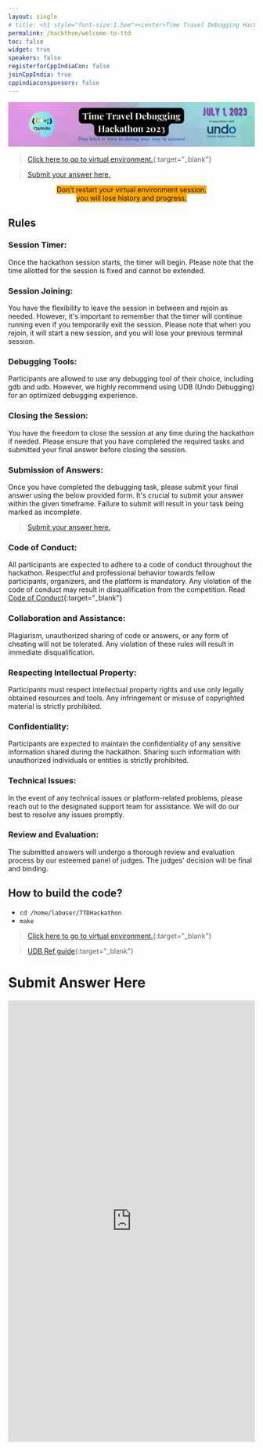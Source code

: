 ```yaml
---
layout: single
# title: <h1 style="font-size:1.5em"><center>Time Travel Debugging Hackathon 2023</center></h1><center><p style="font-size:1em">Step back in time to debug your way to success!</p><center>
permalink: /hackthon/welcome-to-ttd
toc: false
widget: true
speakers: false
registerforCppIndiaCon: false
joinCppIndia: true
cppindiaconsponsors: false
---
```


![CppIndiaCon](/assets/images/hackathon/TTD.png "TTD Hackathon 2023")

> [Click here to go to virtual environment.](https://undo-university.appsembler.com/event/liverecorder-lab/){:target="_blank"}

> [Submit your answer here.](/hackthon/welcome-to-ttd#:~:text=to%20virtual%20enverioment.-,Submit%20Answer%20Here,-LINKEDIN)

<p><center><span style="background-color: orange;">Don't restart your virtual environment session. <br>you will lose history and progress.</span></center></p>

## Rules

### Session Timer: 
Once the hackathon session starts, the timer will begin. Please note that the time allotted for the session is fixed and cannot be extended.

### Session Joining:
You have the flexibility to leave the session in between and rejoin as needed. However, it's important to remember that the timer will continue running even if you temporarily exit the session. Please note that when you rejoin, it will start a new session, and you will lose your previous terminal session.

### Debugging Tools:
Participants are allowed to use any debugging tool of their choice, including gdb and udb. However, we highly recommend using UDB (Undo Debugging) for an optimized debugging experience.

### Closing the Session:
You have the freedom to close the session at any time during the hackathon if needed. Please ensure that you have completed the required tasks and submitted your final answer before closing the session.

### Submission of Answers:
Once you have completed the debugging task, please submit your final answer using the below provided form. It's crucial to submit your answer within the given timeframe. Failure to submit will result in your task being marked as incomplete.
> [Submit your answer here.](/hackthon/welcome-to-ttd#:~:text=to%20virtual%20enverioment.-,Submit%20Answer%20Here,-LINKEDIN)

### Code of Conduct:
All participants are expected to adhere to a code of conduct throughout the hackathon. Respectful and professional behavior towards fellow participants, organizers, and the platform is mandatory. Any violation of the code of conduct may result in disqualification from the competition. Read [Code of Conduct](/CodeOfConduct/codeofconduct){:target="_blank"}

### Collaboration and Assistance:
Plagiarism, unauthorized sharing of code or answers, or any form of cheating will not be tolerated. Any violation of these rules will result in immediate disqualification.

### Respecting Intellectual Property:
Participants must respect intellectual property rights and use only legally obtained resources and tools. Any infringement or misuse of copyrighted material is strictly prohibited.

### Confidentiality:
Participants are expected to maintain the confidentiality of any sensitive information shared during the hackathon. Sharing such information with unauthorized individuals or entities is strictly prohibited.

### Technical Issues:
In the event of any technical issues or platform-related problems, please reach out to the designated support team for assistance. We will do our best to resolve any issues promptly.

### Review and Evaluation:
The submitted answers will undergo a thorough review and evaluation process by our esteemed panel of judges. The judges' decision will be final and binding.

## How to build the code?

- `cd /home/labuser/TTDHackathon`
- `make`

> [Click here to go to virtual environment.](https://undo-university.appsembler.com/event/liverecorder-lab/){:target="_blank"}

> [UDB Ref guide](https://docs.undo.io/UDB-quickref.pdf){:target="_blank"}

# Submit Answer Here
<iframe width="640px" height= "900px" src= "https://forms.office.com/Pages/ResponsePage.aspx?id=Jn9TZ3Xd6kqTEsg3rhHIIAuRMnTbm4dDnnjVyAfKrhJUNUFKUDk2WFY3SFFMNldLSExZOEI3VDQ5SC4u&embed=true" frameborder= "0" marginwidth= "0" marginheight= "0" style= "border: none; max-width:100%; max-height:100vh" allowfullscreen webkitallowfullscreen mozallowfullscreen msallowfullscreen> </iframe>


<pre>










<!-- [![Undo](/assets/images/hackathon/hackathon.png "Undo")](https://undo.io/){:target="_blank"} -->
<!-- # About [![Undo](/assets/images/hackathon/undo.png "Undo")](https://undo.io/){:target="_blank"} -->






<pre>